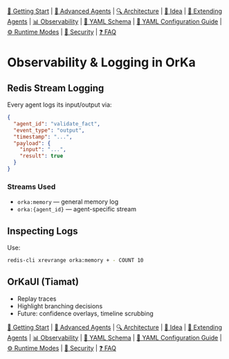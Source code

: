 [📘 Getting Start](./getting-started.md) | [🤖 Advanced Agents](./agents-advanced.md) | [🔍 Architecture](./architecture.md) | [🧠 Idea](./index.md) | [🧪 Extending Agents](./extending-agents.md) | [📊 Observability](./observability.md) | [📜 YAML Schema](./orka.yaml-schema.md) | [📝 YAML Configuration Guide](./yaml-configuration-guide.md) | [⚙ Runtime Modes](./runtime-modes.md) | [🔐 Security](./security.md) | [❓ FAQ](./faq.md)

# Observability & Logging in OrKa

## Redis Stream Logging
Every agent logs its input/output via:
```json
{
  "agent_id": "validate_fact",
  "event_type": "output",
  "timestamp": "...",
  "payload": {
    "input": "...",
    "result": true
  }
}
```

### Streams Used
- `orka:memory` — general memory log
- `orka:{agent_id}` — agent-specific stream

## Inspecting Logs
Use:
```bash
redis-cli xrevrange orka:memory + - COUNT 10
```

## OrKaUI (Tiamat)
- Replay traces
- Highlight branching decisions
- Future: confidence overlays, timeline scrubbing

[📘 Getting Start](./getting-started.md) | [🤖 Advanced Agents](./agents-advanced.md) | [🔍 Architecture](./architecture.md) | [🧠 Idea](./index.md) | [🧪 Extending Agents](./extending-agents.md) | [📊 Observability](./observability.md) | [📜 YAML Schema](./orka.yaml-schema.md) | [📝 YAML Configuration Guide](./yaml-configuration-guide.md) | [⚙ Runtime Modes](./runtime-modes.md) | [🔐 Security](./security.md) | [❓ FAQ](./faq.md)

